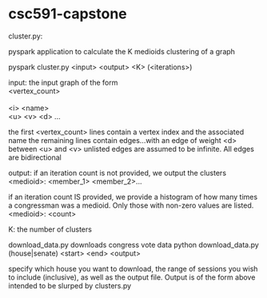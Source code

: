 # csc591-capstone
cluster.py:

pyspark application to calculate the K medioids clustering of a graph
<p>pyspark cluster.py &lt;input&gt; &lt;output&gt; &lt;K&gt; (&lt;iterations&gt;)<p>
input: the input graph of the form
<br>&lt;vertex_count&gt;<br>
<br>&lt;i&gt; &lt;name&gt;<br>
&lt;u&gt; &lt;v&gt; &lt;d&gt;
...

the first &lt;vertex_count&gt; lines contain a vertex index and the associated name
the remaining lines contain edges...with an edge of weight &lt;d&gt; between &lt;u&gt; and &lt;v&gt;
unlisted edges are assumed to be infinite. All edges are bidirectional

output: if an iteration count is not provided, we output the clusters
&lt;medioid&gt;: &lt;member_1&gt; &lt;member_2&gt;...

if an iteration count IS provided, we provide a histogram of how many times a congressman was a medioid. Only those with non-zero values are listed.
&lt;medioid&gt;: &lt;count&gt;

K: the number of clusters

download_data.py
downloads congress vote data
python download_data.py (house|senate) &lt;start&gt; &lt;end&gt; &lt;output&gt;

specify which house you want to download, the range of sessions you wish to include (inclusive), as well as the output file. Output is of the form above intended to be slurped by clusters.py
